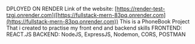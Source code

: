 DPLOYED ON RENDER Link of the website: [https://render-test-tzgj.onrender.com]([https://fullstack-mern-83pq.onrender.com](https://fullstack-mern-83pq.onrender.com))
This is a PhoneBook Project That i created to practise my front end and backend skills
FRONTEND: REACT.JS
BACKEND: NodeJS, ExpressJS, Nodemon, CORS, POSTMAN
